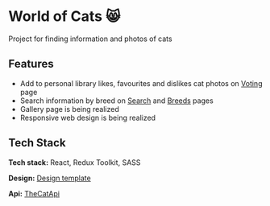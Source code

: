 
# World of Cats 😸

Project for finding information and photos
of cats
## Features

- Add to personal library likes, favourites and dislikes cat photos on [Voting](https://denysyeremenko.github.io/world-of-cats/category/voting) page
- Search information by breed on [Search](https://denysyeremenko.github.io/world-of-cats/category/search/) and [Breeds](https://denysyeremenko.github.io/world-of-cats/category/breeds?page=0&limit=5&order=ASC) pages
- Gallery page is being realized
- Responsive web design is being realized

## Tech Stack

**Tech stack:** React, Redux Toolkit, SASS

**Design:**  [Design template](https://www.figma.com/file/krQtmVrclFsmJfxB3UM9lm/The-Cat-Api-template?node-id=0%3A1)

**Api:** [TheCatApi](https://thecatapi.com/)
